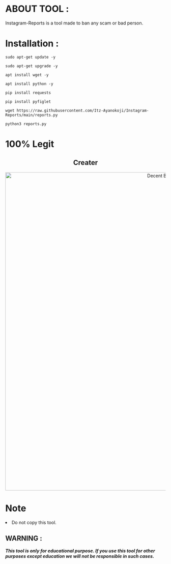 # ABOUT TOOL :

Instagram-Reports is a tool made to ban any scam or bad person.

# Installation :

```
sudo apt-get update -y
```

```
sudo apt-get upgrade -y
```
```
apt install wget -y
```
```
apt install python -y
```
```
pip install requests
```
```
pip install pyfiglet
```
```
wget https://raw.githubusercontent.com/Itz-Ayanokoji/Instagram-Reports/main/reports.py
```
```
python3 reports.py
```

# 100% Legit

<h2 align="center">
   Creater 
</h2>

<p align="center"><img src="https://te.legra.ph/file/01cdddb3a41aabfd5d27b.jpg" alt="Decent Boy Github" width="1000px" /></p>

# Note

<li>Do not copy this tool.

## WARNING : 
***This tool is only for educational purpose. If you use this tool for other purposes except education we will not be responsible in such cases.***
